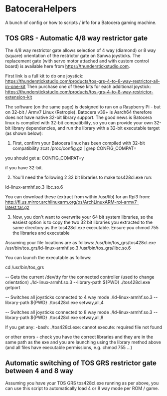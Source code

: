 # BatoceraHelpers
A bunch of config or how to scripts / info for a Batocera gaming machine.

## TOS GRS - Automatic 4/8 way restrictor gate

The 4/8 way restrictor gate allows selection of 4 way (diamond) or 8 way (square) orientation of the restrictor gate on Sanwa joysticks.  The replacement gate (with servo motor attached and with custom control board) is available here from https://thunderstickstudio.com.

First link is a full kit to do one joystick: https://thunderstickstudio.com/products/tos-grs-4-to-8-way-restrictor-all-in-one-kit
Then purchase one of these kits for each additional joystick: https://thunderstickstudio.com/products/tos-grs-4-to-8-way-restrictor-extension-kit

The software (on the same page) is designed to run on a Raspberry Pi - but on 32-bit / Armv7 Linux (Retropie).  Batocera v39+ is Aarch64 therefore does not have native 32-bit library support.  The good news is Batocera linux is compiled with 32-bit compatibility, so you can provide your own 32-bit library dependencies, and run the library with a 32-bit executable target (as shown below):

1. First, confirm your Batocera linux has been compiled with 32-bit compatibility
zcat /proc/config.gz | grep CONFIG_COMPAT=

you should get a:
CONFIG_COMPAT=y

if you have 32-bit.

2. You'll need the following 2 32 bit libraries to make tos428cl.exe run:

ld-linux-armhf.so.3
libc.so.6

You can download these (extract from within /usr/lib) for an Rpi3 from:
http://fl.us.mirror.archlinuxarm.org/os/ArchLinuxARM-rpi-armv7-latest.tar.gz

3. Now, you don't want to overwrite your 64 bit system libraries, so the easiest option is to copy the two 32 bit libraries you extracted to the same directory as the tos428cl.exe executable.  Ensure you chmod 755 the libraries and executable

Assuming your file locations are as follows:
/usr/bin/tos_grs/tos428cl.exe
/usr/bin/tos_grs/ld-linux-armhf.so.3
/usr/bin/tos_grs/libc.so.6

You can launch the executable as follows:

cd /usr/bin/tos_grs

-- Gets the current /dev/tty for the connected controller (used to change orientation)
./ld-linux-armhf.so.3 --library-path ${PWD} ./tos428cl.exe getport

-- Switches all joysticks connected to 4 way mode
./ld-linux-armhf.so.3 --library-path ${PWD} ./tos428cl.exe <port> setway,all,4

-- Switches all joysticks connected to 8 way mode
./ld-linux-armhf.so.3 --library-path ${PWD} ./tos428cl.exe <port> setway,all,8

If you get any:
-bash: ./tos428cl.exe: cannot execute: required file not found

or other errors - check you have the correct libraries and they are in the same path as the exe and you are launching using the library method above (and all files have executable permissions, e.g. chmod 755 ...)

## Automatic switching of TOS GRS restrictor gate between 4 and 8 way

Assuming you have your TOS GRS tos428cl.exe running as per above, you can use this script to automatically load 4 or 8 way mode per ROM / game.



